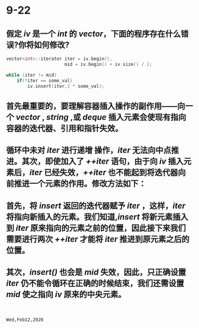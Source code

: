 # 9-22

## 假定 _iv_ 是一个 _int_ 的 _vector_，下面的程序存在什么错误?你将如何修改?

```c++
vector<int>::iterator iter = iv.begin(),
                      mid = iv.begin() + iv.size() / 2;

while (iter != mid)
    if(*iter == some_val)
        iv.insert(iter,2 * some_val);
```

## **首先最重要的，要理解容器插入操作的副作用——向一个 _vector_ , _string_ ,或 _deque_ 插入元素会使现有指向容器的迭代器、引用和指针失效**。

## 循环中未对 _iter_ 进行递增 操作，_iter_ 无法向中点推进。其次，即使加入了 _++iter_ 语句，由于向 _iv_ 插入元素后，_iter_ 已经失效，_++iter_ 也不能起到将迭代器向前推进一个元素的作用。修改方法如下：

## 首先，将 _insert_ 返回的迭代器赋予 _iter_ ，这样，_iter_ 将指向新插入的元素。我们知道,_insert_ 将新元素插入到 _iter_ 原来指向的元素之前的位置，因此接下来我们需要进行两次 _++iter_ 才能将 _iter_ 推进到原元素之后的位置。

## 其次，_insert()_ 也会是 _mid_ 失效，因此，只正确设置 _iter_ 仍不能令循环在正确的时候结束，我们还需设置 _mid_ 使之指向 _iv_ 原来的中央元素。

&nbsp;

`Wed,Feb12,2020`
